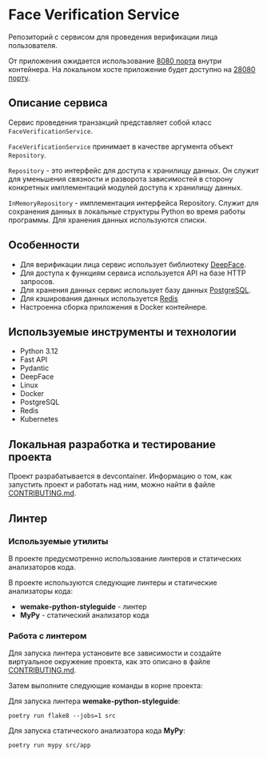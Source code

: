 # Face Verification Service

Репозиторий с сервисом для проведения верификации лица пользователя.

От приложения ожидается использование [8080 порта](./.devcontainer/docker-compose.yml#L12) внутри контейнера.
На локальном хосте приложение будет доступно на [28080 порту](./.devcontainer/docker-compose.yml#L12).


## Описание сервиса

Сервис проведения транзакций представляет собой класс `FaceVerificationService`.

`FaceVerificationService` принимает в качестве аргумента объект `Repository`.

`Repository` - это интерфейс для доступа к хранилищу данных. Он служит для уменьшения связности и разворота зависимостей в сторону конкретных имплементаций модулей доступа к хранилищу данных.

`InMemoryRepository` - имплементация интерфейса Repository. Служит для сохранения данных в локальные структуры Python во время работы программы. Для хранения данных используются списки.


## Особенности

- Для верификации лица сервис использует библиотеку [DeepFace](https://pypi.org/project/deepface/).
- Для доступа к функциям сервиса используется API на базе HTTP запросов.
- Для хранения данных сервис использует базу данных [PostgreSQL](https://www.postgresql.org/).
- Для кэширования данных используется [Redis](https://redis.io/)
- Настроенна сборка приложения в Docker контейнере.

## Используемые инструменты и технологии

- Python 3.12
- Fast API
- Pydantic
- DeepFace
- Linux
- Docker
- PostgreSQL
- Redis
- Kubernetes

## Локальная разработка и тестирование проекта

Проект разрабатывается в devcontainer. Информацию о том, как запустить проект и работать над ним, можно найти в файле [CONTRIBUTING.md](./CONTRIBUTING.md).

## Линтер

### Используемые утилиты

В проекте предусмотренно использование линтеров и статических анализаторов кода.

В проекте используются следующие линтеры и статические анализаторы кода:

- **wemake-python-styleguide** - линтер
- **MyPy** - статический анализатор кода

### Работа с линтером

Для запуска линтера установите все зависимости и создайте виртуальное окружение проекта, как это описано в файле [CONTRIBUTING.md](./CONTRIBUTING.md).

Затем выполните следующие команды в корне проекта:

Для запуска линтера **wemake-python-styleguide**:

```shell
poetry run flake8 --jobs=1 src
```

Для запуска статического анализатора кода **MyPy**:

```shell
poetry run mypy src/app
```
